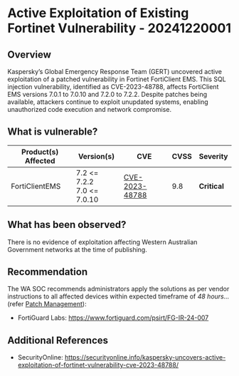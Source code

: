 # Active Exploitation of Existing Fortinet Vulnerability - 20241220001

## Overview

Kaspersky’s Global Emergency Response Team (GERT) uncovered active exploitation of a patched vulnerability in Fortinet FortiClient EMS. This SQL injection vulnerability, identified as CVE-2023-48788, affects FortiClient EMS versions 7.0.1 to 7.0.10 and 7.2.0 to 7.2.2. Despite patches being available, attackers continue to exploit unupdated systems, enabling unauthorized code execution and network compromise.

## What is vulnerable?

| Product(s) Affected | Version(s)                        | CVE                                                               | CVSS | Severity     |
| ------------------- | --------------------------------- | ----------------------------------------------------------------- | ---- | ------------ |
| FortiClientEMS      | 7.2 \<= 7.2.2 <br> 7.0 \<= 7.0.10 | [CVE-2023-48788](https://nvd.nist.gov/vuln/detail/cve-2023-48788) | 9.8  | **Critical** |

## What has been observed?

There is no evidence of exploitation affecting Western Australian Government networks at the time of publishing.

## Recommendation

The WA SOC recommends administrators apply the solutions as per vendor instructions to all affected devices within expected timeframe of *48 hours...* (refer [Patch Management](../guidelines/patch-management.md)):

- FortiGuard Labs: <https://www.fortiguard.com/psirt/FG-IR-24-007>

## Additional References

- SecurityOnline: <https://securityonline.info/kaspersky-uncovers-active-exploitation-of-fortinet-vulnerability-cve-2023-48788/>
